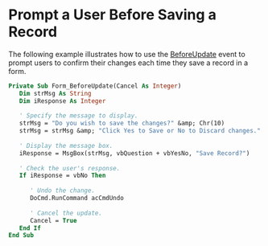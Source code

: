 
# Prompt a User Before Saving a Record

The following example illustrates how to use the [BeforeUpdate](B783FCAB-F697-A464-820C-712EAC46CB4B.md) event to prompt users to confirm their changes each time they save a record in a form.


```vb
Private Sub Form_BeforeUpdate(Cancel As Integer) 
   Dim strMsg As String 
   Dim iResponse As Integer 
 
   ' Specify the message to display. 
   strMsg = "Do you wish to save the changes?" &amp; Chr(10) 
   strMsg = strMsg &amp; "Click Yes to Save or No to Discard changes." 
 
   ' Display the message box. 
   iResponse = MsgBox(strMsg, vbQuestion + vbYesNo, "Save Record?") 
    
   ' Check the user's response. 
   If iResponse = vbNo Then 
    
      ' Undo the change. 
      DoCmd.RunCommand acCmdUndo 
 
      ' Cancel the update. 
      Cancel = True 
   End If 
End Sub
```

